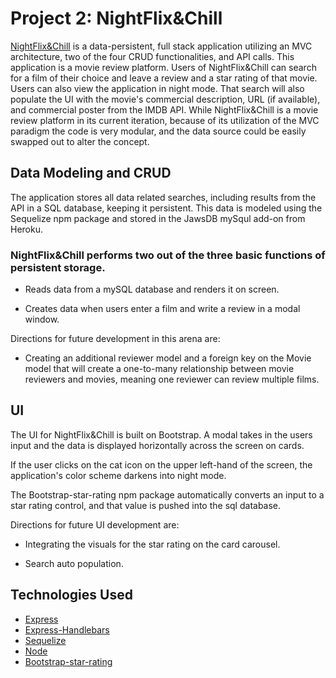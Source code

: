 # Project 2: NightFlix&Chill 

[NightFlix&Chill](https://nightflixandchill.herokuapp.com/) is a data-persistent, full stack application utilizing an MVC architecture, two of the four CRUD functionalities, and API calls. This application is a movie review platform.  Users of NightFlix&Chill can search for a film of their choice and leave a review and a star rating of that movie. Users can also view the application in night mode. That search will also populate the UI with the movie's commercial description, URL (if available), and commercial poster from the IMDB API. While NightFlix&Chill is a movie review platform in its current iteration, because of its utilization of the MVC paradigm the code is very modular, and the data source could be easily swapped out to alter the concept. 

## Data Modeling and CRUD
The application stores all data related searches, including results from the API in a SQL database, keeping it persistent. This data is modeled using the Sequelize npm package and stored in the JawsDB mySqul add-on from Heroku.

### NightFlix&Chill performs two out of the three basic functions of persistent storage. 

*  Reads data from a mySQL database and renders it on screen. 

*  Creates data when users enter a film and write a review in a modal window. 

Directions for future development in this arena are:

* Creating an additional reviewer model and a foreign key on the Movie model that will create a one-to-many relationship between movie reviewers and movies, meaning one reviewer can review multiple films.  

## UI 

The UI for NightFlix&Chill is built on Bootstrap. A modal takes in the users input and the data is displayed horizontally across the screen on cards. 

If the user clicks on the cat icon on the upper left-hand of the screen, the application's color scheme darkens into night mode. 

The Bootstrap-star-rating npm package automatically converts an input to a star rating control, and that value is pushed into the sql database.

Directions for future UI development are: 

* Integrating the visuals for the star rating on the card carousel. 

* Search auto population.




## Technologies Used

* [Express](https://expressjs.com/)
* [Express-Handlebars](https://www.npmjs.com/package/express-handlebars)
* [Sequelize](https://www.npmjs.com/package/sequelize)
* [Node](https://nodejs.org/en/)
* [Bootstrap-star-rating](https://www.npmjs.com/package/bootstrap-star-rating)




